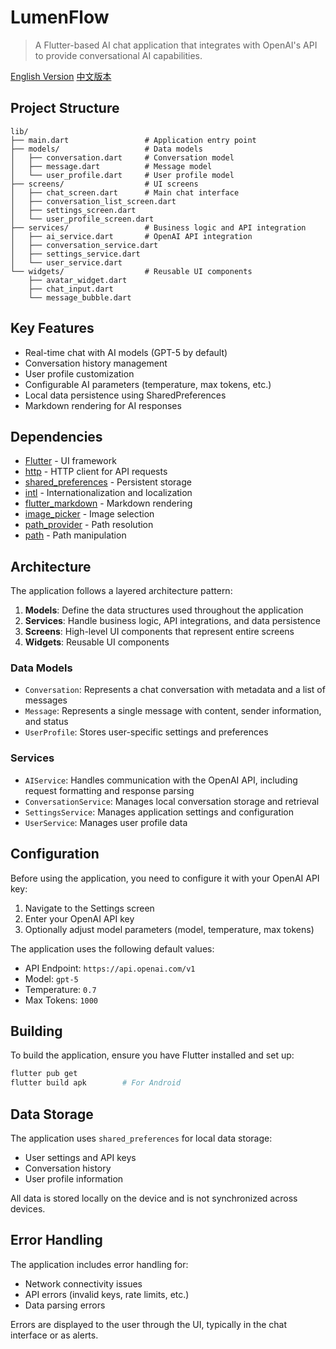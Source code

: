 # LumenFlow

> A Flutter-based AI chat application that integrates with OpenAI's API to provide conversational AI capabilities.

[English Version](./README.md) [中文版本](./README/README.zh_CN.md)

## Project Structure

```
lib/
├── main.dart                 # Application entry point
├── models/                   # Data models
│   ├── conversation.dart     # Conversation model
│   ├── message.dart          # Message model
│   └── user_profile.dart     # User profile model
├── screens/                  # UI screens
│   ├── chat_screen.dart      # Main chat interface
│   ├── conversation_list_screen.dart
│   ├── settings_screen.dart
│   └── user_profile_screen.dart
├── services/                 # Business logic and API integration
│   ├── ai_service.dart       # OpenAI API integration
│   ├── conversation_service.dart
│   ├── settings_service.dart
│   └── user_service.dart
└── widgets/                  # Reusable UI components
    ├── avatar_widget.dart
    ├── chat_input.dart
    └── message_bubble.dart
```

## Key Features

- Real-time chat with AI models (GPT-5 by default)
- Conversation history management
- User profile customization
- Configurable AI parameters (temperature, max tokens, etc.)
- Local data persistence using SharedPreferences
- Markdown rendering for AI responses

## Dependencies

- [Flutter](https://flutter.dev/) - UI framework
- [http](https://pub.dev/packages/http) - HTTP client for API requests
- [shared_preferences](https://pub.dev/packages/shared_preferences) - Persistent storage
- [intl](https://pub.dev/packages/intl) - Internationalization and localization
- [flutter_markdown](https://pub.dev/packages/flutter_markdown) - Markdown rendering
- [image_picker](https://pub.dev/packages/image_picker) - Image selection
- [path_provider](https://pub.dev/packages/path_provider) - Path resolution
- [path](https://pub.dev/packages/path) - Path manipulation

## Architecture

The application follows a layered architecture pattern:

1. **Models**: Define the data structures used throughout the application
2. **Services**: Handle business logic, API integrations, and data persistence
3. **Screens**: High-level UI components that represent entire screens
4. **Widgets**: Reusable UI components

### Data Models

- `Conversation`: Represents a chat conversation with metadata and a list of messages
- `Message`: Represents a single message with content, sender information, and status
- `UserProfile`: Stores user-specific settings and preferences

### Services

- `AIService`: Handles communication with the OpenAI API, including request formatting and response parsing
- `ConversationService`: Manages local conversation storage and retrieval
- `SettingsService`: Manages application settings and configuration
- `UserService`: Manages user profile data

## Configuration

Before using the application, you need to configure it with your OpenAI API key:

1. Navigate to the Settings screen
2. Enter your OpenAI API key
3. Optionally adjust model parameters (model, temperature, max tokens)

The application uses the following default values:
- API Endpoint: `https://api.openai.com/v1`
- Model: `gpt-5`
- Temperature: `0.7`
- Max Tokens: `1000`

## Building

To build the application, ensure you have Flutter installed and set up:

```bash
flutter pub get
flutter build apk        # For Android
```

## Data Storage

The application uses `shared_preferences` for local data storage:
- User settings and API keys
- Conversation history
- User profile information

All data is stored locally on the device and is not synchronized across devices.

## Error Handling

The application includes error handling for:
- Network connectivity issues
- API errors (invalid keys, rate limits, etc.)
- Data parsing errors

Errors are displayed to the user through the UI, typically in the chat interface or as alerts.
